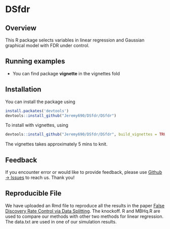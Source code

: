 # DSfdr
## Overview
This R package selects variables in linear regression and Gaussian graphical model with FDR under control.

## Running examples
- You can find package **vignette** in the vignettes fold


## Installation

You can install the package using 

```R
install.packates('devtools')
devtools::install_github("Jeremy690/DSfdr/DSfdr")
```

To install with vignettes, using 

```R
devtools::install_github("Jeremy690/DSfdr/DSfdr", build_vignettes = TRUE)
```

The vignettes takes approximately 5 mins to knit.


## Feedback

If you encounter error or would like to provide feedback, please use [Github -> Issues](https://github.com/LinBuyu/DSfdr/issues) to reach us. Thank you! 


## Reproducible File
We have uploaded an Rmd file to reproduce all the results in the paper [False Discovery Rate Control via Data Splitting](https://arxiv.org/pdf/2002.08542.pdf). The knockoff. R and MBHq.R are used to compare our methods with other two methods for linear regression. The data.txt are used in one of our simulation results. 
